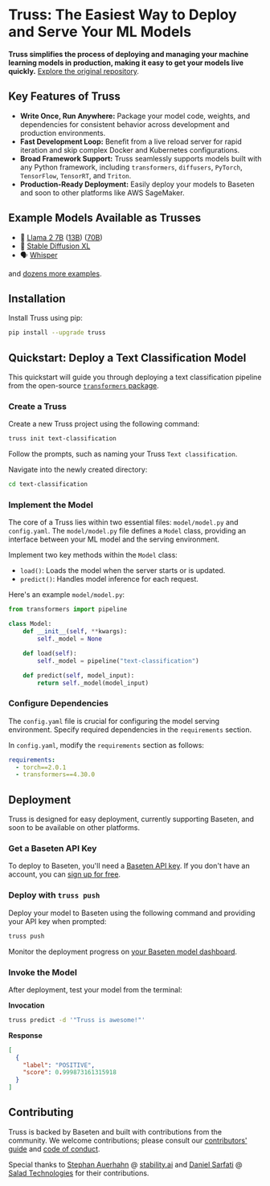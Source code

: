 # Truss: The Easiest Way to Deploy and Serve Your ML Models

**Truss simplifies the process of deploying and managing your machine learning models in production, making it easy to get your models live quickly.**  [Explore the original repository](https://github.com/basetenlabs/truss).

## Key Features of Truss

*   **Write Once, Run Anywhere:** Package your model code, weights, and dependencies for consistent behavior across development and production environments.
*   **Fast Development Loop:** Benefit from a live reload server for rapid iteration and skip complex Docker and Kubernetes configurations.
*   **Broad Framework Support:** Truss seamlessly supports models built with any Python framework, including `transformers`, `diffusers`, `PyTorch`, `TensorFlow`, `TensorRT`, and `Triton`.
*   **Production-Ready Deployment:** Easily deploy your models to Baseten and soon to other platforms like AWS SageMaker.

## Example Models Available as Trusses

*   🦙 [Llama 2 7B](https://github.com/basetenlabs/truss-examples/tree/main/llama/llama-2-7b-chat) ([13B](https://github.com/basetenlabs/truss-examples/tree/main/llama/llama-2-13b-chat)) ([70B](https://github.com/basetenlabs/truss-examples/tree/main/llama/llama-2-70b-chat))
*   🎨 [Stable Diffusion XL](https://github.com/basetenlabs/truss-examples/tree/main/stable-diffusion/stable-diffusion-xl-1.0)
*   🗣 [Whisper](https://github.com/basetenlabs/truss-examples/tree/main/whisper/whisper-truss)

and [dozens more examples](https://github.com/basetenlabs/truss-examples/).

## Installation

Install Truss using pip:

```bash
pip install --upgrade truss
```

## Quickstart: Deploy a Text Classification Model

This quickstart will guide you through deploying a text classification pipeline from the open-source [`transformers` package](https://github.com/huggingface/transformers).

### Create a Truss

Create a new Truss project using the following command:

```bash
truss init text-classification
```

Follow the prompts, such as naming your Truss `Text classification`.

Navigate into the newly created directory:

```bash
cd text-classification
```

### Implement the Model

The core of a Truss lies within two essential files: `model/model.py` and `config.yaml`.  The `model/model.py` file defines a `Model` class, providing an interface between your ML model and the serving environment.

Implement two key methods within the `Model` class:

*   `load()`: Loads the model when the server starts or is updated.
*   `predict()`: Handles model inference for each request.

Here's an example `model/model.py`:

```python
from transformers import pipeline

class Model:
    def __init__(self, **kwargs):
        self._model = None

    def load(self):
        self._model = pipeline("text-classification")

    def predict(self, model_input):
        return self._model(model_input)
```

### Configure Dependencies

The `config.yaml` file is crucial for configuring the model serving environment. Specify required dependencies in the `requirements` section.

In `config.yaml`, modify the `requirements` section as follows:

```yaml
requirements:
  - torch==2.0.1
  - transformers==4.30.0
```

## Deployment

Truss is designed for easy deployment, currently supporting Baseten, and soon to be available on other platforms.

### Get a Baseten API Key

To deploy to Baseten, you'll need a [Baseten API key](https://app.baseten.co/settings/account/api_keys).  If you don't have an account, you can [sign up for free](https://app.baseten.co/signup/).

### Deploy with `truss push`

Deploy your model to Baseten using the following command and providing your API key when prompted:

```bash
truss push
```

Monitor the deployment progress on [your Baseten model dashboard](https://app.baseten.co/models/).

### Invoke the Model

After deployment, test your model from the terminal:

**Invocation**

```bash
truss predict -d '"Truss is awesome!"'
```

**Response**

```json
[
  {
    "label": "POSITIVE",
    "score": 0.999873161315918
  }
]
```

## Contributing

Truss is backed by Baseten and built with contributions from the community.  We welcome contributions; please consult our [contributors' guide](CONTRIBUTING.md) and [code of conduct](CODE_OF_CONDUCT.md).

Special thanks to [Stephan Auerhahn](https://github.com/palp) @ [stability.ai](https://stability.ai/) and [Daniel Sarfati](https://github.com/dsarfati) @ [Salad Technologies](https://salad.com/) for their contributions.